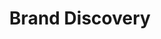 ---
order: '0'
title: Brand Discovery
description: SWA conducts comprehensive brand discoveries to uncover brand perceptions among target consumers. Brand discoveries include, but are not limited to, competitive analysis, social media audits and concept development. Our team utilizes key findings to create strategies for repositioning brands and educating clients on the steps necessary to build and maintain following.
---